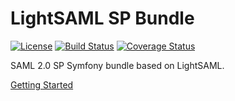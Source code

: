 LightSAML SP Bundle
===================

[![License](https://img.shields.io/packagist/l/lightsaml/sp-bundle.svg)](https://packagist.org/packages/lightsaml/sp-bundle)
[![Build Status](https://travis-ci.org/lightSAML/SpBundle.svg?branch=master)](https://travis-ci.org/lightSAML/SpBundle)
[![Coverage Status](https://coveralls.io/repos/lightSAML/SpBundle/badge.svg?branch=master&service=github)](https://coveralls.io/github/lightSAML/SpBundle?branch=master)

SAML 2.0 SP Symfony bundle based on LightSAML.

[Getting Started](http://www.lightsaml.com/SP-Bundle/Getting-started/)
